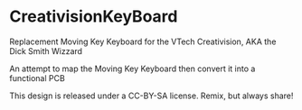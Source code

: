 # CreativisionKeyBoard
Replacement Moving Key Keyboard for the VTech Creativision, AKA the Dick Smith Wizzard

An attempt to map the Moving Key Keyboard then convert it into a functional PCB 

This design is released under a CC-BY-SA license. Remix, but always share!
